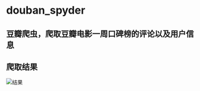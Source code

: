 # douban_spyder
## 豆瓣爬虫，爬取豆瓣电影一周口碑榜的评论以及用户信息
## 爬取结果

![结果](https://github.com/Mrhs121/douban_spyder/blob/master/%E6%88%AA%E5%B1%8F2020-04-09%20%E4%B8%8B%E5%8D%8810.27.37.png)

